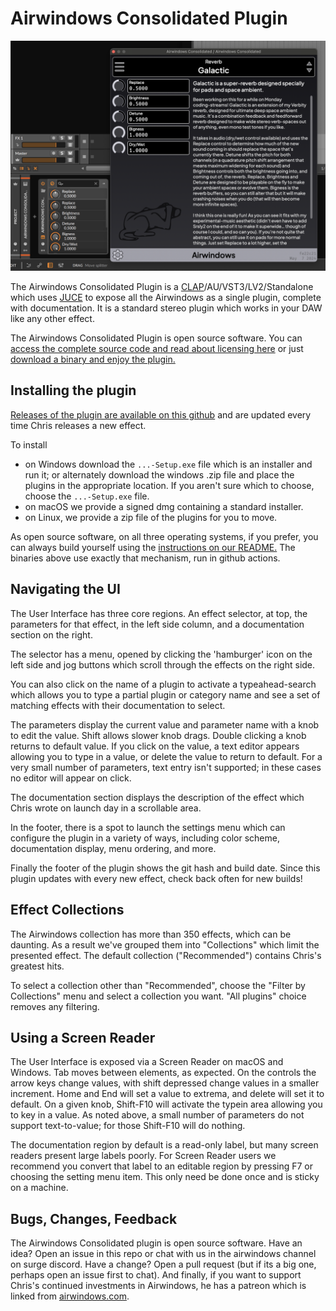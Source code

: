 # Airwindows Consolidated Plugin

<img src="daw.png" alt="The Airwindows CLAP in Bitwig Studio">

The Airwindows Consolidated Plugin is a [CLAP](https://cleveraudio.org)/AU/VST3/LV2/Standalone which uses
[JUCE](https://juce.com) to expose all the Airwindows as a single plugin,
complete with documentation. It is a standard stereo plugin which works 
in your DAW like any other effect.

The Airwindows Consolidated Plugin is open source software. You can [access the complete source code 
and read about licensing here](https://github.com/baconpaul/airwin2rack) or just 
[download a binary and enjoy the plugin.](https://github.com/baconpaul/airwin2rack/releases/tag/DAWPlugin)

## Installing the plugin

[Releases of the plugin are available on this github](https://github.com/baconpaul/airwin2rack/releases/tag/DAWPlugin) and
are updated every time Chris releases a new effect. 

To install
- on Windows download the `...-Setup.exe` file which is an installer and run it; or alternately download the
windows .zip file and place the plugins in the appropriate location. If you aren't sure which to choose,
choose the `...-Setup.exe` file.
- on macOS we provide a signed dmg containing a standard installer.
- on Linux, we provide a zip file of the plugins for you to move.

As open source software, on all three operating systems, if you prefer, you can always build yourself
using the [instructions on our README.](https://github.com/baconpaul/airwin2rack?tab=readme-ov-file#the-juce-plugin)
The binaries above use exactly that mechanism, run in github actions.

## Navigating the UI

The User Interface has three core regions. An effect selector, at top,
the parameters for that effect, in the left side column, and a documentation
section on the right. 

The selector has a menu, opened by clicking the 'hamburger' icon on the left
side and jog buttons which scroll through the effects on the right side. 

You can also click on the name of a plugin to activate a typeahead-search which
allows you to type a partial plugin or category name and see a set of matching
effects with their documentation to select.

The parameters display the current value and parameter name with a knob to
edit the value. Shift allows slower knob drags. Double clicking a knob returns
to default value. If you click on the value, 
a text editor appears allowing you to type in a value, or delete the value to 
return to default. For a very small
number of parameters, text entry isn't supported; in these cases no editor
will appear on click.

The documentation section displays the description of the effect which Chris
wrote on launch day in a scrollable area.

In the footer, there is a spot to launch the settings menu which can configure
the plugin in a variety of ways, including color scheme, documentation
display, menu ordering, and more.

Finally the footer of the plugin shows the git hash and build date. Since this plugin updates
with every new effect, check back often for new builds!

## Effect Collections

The Airwindows collection has more than 350 effects, which can be daunting.
As a result we've grouped them into "Collections" which limit the presented
effect. The default collection ("Recommended") contains Chris's greatest hits.

To select a collection other than "Recommended", choose the "Filter by Collections"
menu and select a collection you want. "All plugins" choice removes any filtering.

## Using a Screen Reader

The User Interface is exposed via a Screen Reader on macOS and Windows.
Tab moves between elements, as expected. On the controls the arrow keys
change values, with shift depressed change values in a smaller increment.
Home and End will set a value to extrema, and delete will set it to default.
On a given knob, Shift-F10 will activate the typein area allowing you to
key in a value. As noted above, a small number of parameters do not support
text-to-value; for those Shift-F10 will do nothing.

The documentation region by default is a read-only label, but many screen
readers present large labels poorly. For Screen Reader users we recommend
you convert that label to an editable region by pressing F7 or choosing
the setting menu item. This only need be done once and is sticky on a machine.

## Bugs, Changes, Feedback

The Airwindows Consolidated plugin is open source software. Have an idea? Open
an issue in this repo or chat with us in the airwindows channel on surge discord.
Have a change? Open a pull request (but if its a big one, perhaps open an issue first
to chat). And finally, if you want to support Chris's continued investments in Airwindows,
he has a patreon which is linked from [airwindows.com](https://airwindows.com/).
